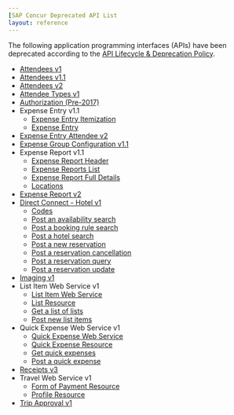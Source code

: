 ```yaml
---
[SAP Concur Deprecated API List
layout: reference
---
```


The following application programming interfaces (APIs) have been deprecated according to the [API Lifecycle & Deprecation Policy](/tools-support/deprecation-policy.html).

* [Attendees v1](/api-reference/expense/attendees/v1.attendees.html)
* [Attendees v1.1](/api-reference/expense/attendees/v1dot1.attendees.html)
* [Attendees v2](/api-reference/expense/attendees/v2.attendees.html)
* [Attendee Types v1](/api-reference/expense/attendee-types/v1.attendee-types.html)
* [Authorization (Pre-2017)](/api-reference/authentication/authorization-pre-2017.html)
* Expense Entry v1.1
  * [Expense Entry Itemization](/api-reference/expense/expense-report/v1dot1.expense-itemization.html)
  * [Expense Entry](/api-reference/expense/expense-report/v1dot1.expense-entry.html)
* [Expense Entry Attendee v2](/api-reference/expense/expense-report/v2.expense-entry-attendee.html)
* [Expense Group Configuration v1.1](/api-reference/expense/expense-report/v1dot1.expense-group-configurations.html)
* Expense Report v1.1
  * [Expense Report Header](/api-reference/expense/expense-report/v1dot1.reports.html)
  * [Expense Reports List](/api-reference/expense/expense-report/v1dot1.reports-list.html)
  * [Expense Report Full Details](/api-reference/expense/expense-report/v1dot1.report-full-details.html)
  * [Locations](/api-reference/common/locations/v1dot1.locations.html)
* [Expense Report v2](/api-reference/expense/expense-report/v2.reports.html)
* [Direct Connect - Hotel v1](/api-reference/direct-connects/hotel.html)
  * [Codes](/api-reference/direct-connects/hotel/hotel-direct-connect-codes.html)
  * [Post an availability search](/api-reference/direct-connects/hotel/post-availability-search.html)
  * [Post a booking rule search](/api-reference/direct-connects/hotel/post-booking-rule-search.html)
  * [Post a hotel search](/api-reference/direct-connects/hotel/post-hotel-search.html)
  * [Post a new reservation](/api-reference/direct-connects/hotel/post-new-reservation.html)
  * [Post a reservation cancellation](/api-reference/direct-connects/hotel/post-reservation-cancellation.html)
  * [Post a reservation query](/api-reference/direct-connects/hotel/post-reservation-query.html)
  * [Post a reservation update](/api-reference/direct-connects/hotel/post-reservation-update.html)
* [Imaging v1](/api-reference/image/v1.image.html)
* List Item Web Service v1
  * [List Item Web Service](/api-reference/common/list-item/v1.list-item.html)
  * [List Resource](/api-reference/common/list-item/v1.list-resource.html)
  * [Get a list of lists](/api-reference/common/list-item/v1.list-resource-get.html)
  * [Post new list items](/api-reference/common/list-item/v1.list-resource-post.html)
* Quick Expense Web Service v1
  * [Quick Expense Web Service](/api-reference/expense/quick-expense/v1.quick-expense.html)
  * [Quick Expense Resource](/api-reference/expense/quick-expense/v1.quick-expense-resource.html)
  * [Get quick expenses](/api-reference/expense/quick-expense/v1.quick-expense-resource-get.html)
  * [Post a quick expense](/api-reference/expense/quick-expense/v1.quick-expense-resource-post.html)
* [Receipts v3](/api-reference/receipts/v3.receipts.html)
* Travel Web Service v1
  * [Form of Payment Resource](/api-reference/travel-profile/v1.form-payment-resource.html)
  * [Profile Resource](/api-reference/travel-profile/v1.profile-resource.html)
* [Trip Approval v1](/api-reference/travel/trip-approval/v1.trip-approval-resource.html)
